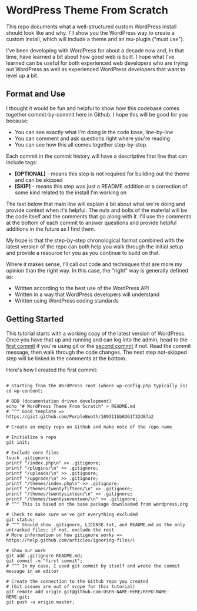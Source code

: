 # WordPress Theme From Scratch

This repo documents what a well-structured custom WordPress install should look like and why. I'll show you the WordPress way to create a custom install, which will include a theme and an mu-plugin ("must use"). 

I've been developing with WordPress for about a decade now and, in that time, have learned a bit about how good web is built. I hope what I've learned can be useful for both experienced web developers who are trying out WordPress as well as experienced WordPress developers that want to level up a bit. 

## Format and Use

I thought it would be fun and helpful to show how this codebase comes together commit-by-commit here in Github. I hope this will be good for you because:

- You can see exactly what I'm doing in the code base, line-by-line
- You can comment and ask questions right where you're reading
- You can see how this all comes together step-by-step. 

Each commit in the commit history will have a descriptive first line that can include tags:

- **[OPTIONAL]** - means this step is not required for building out the theme and can be skipped
- **[SKIP]** - means this step was just a README addition or a correction of some kind related to the install I'm working on

The text below that main line will explain a bit about what we're doing and provide context when it's helpful. The nuts and bolts of the material will be the code itself and the comments that go along with it. I'll use the comments at the bottom of each commit to answer questions and provide helpful additions in the future as I find them. 

My hope is that the step-by-step chronological format combined with the latest version of the repo can both help you walk through the initial setup and provide a resource for you as you continue to build on that. 

Where it makes sense, I'll call out code and techniques that are more my opinion than the right way. In this case, the "right" way is generally defined as:

- Written according to the best use of the WordPress API
- Written in a way that WordPress developers will understand
- Written using WordPress coding standards

## Getting Started

This tutorial starts with a working copy of the latest version of WordPress. Once you have that up and running and can log into the admin, head to the [first commit](https://github.com/joshcanhelp/wp-theme-from-scratch/commit/037d299b1a7e69c8bdb9fa9c561c930faf20a148) if you're using git or the [second commit](https://github.com/joshcanhelp/wp-theme-from-scratch/commit/bb12822ec302b7d9016ede2401a48878d28ca1a6) if not. Read the commit message, then walk through the code changes. The next step not-skipped step will be linked in the comments at the bottom. 

Here's how I created the first commit:

```

# Starting from the WordPress root (where wp-config.php typically is)
cd wp-content;

# DDD (documentation driven development)
echo "# WordPress Theme From Scratch" > README.md
# ^^^ Good template => https://gist.github.com/PurpleBooth/109311bb0361f32d87a2

# Create an empty repo on Github and make note of the repo name

# Initialize a repo
git init;

# Exclude core files
touch .gitignore;
printf "/index.php\n" >> .gitignore;
printf "/plugins/\n" >> .gitignore;
printf "/uploads/\n" >> .gitignore;
printf "/upgrade/\n" >> .gitignore;
printf "/themes/index.php\n" >> .gitignore;
printf "/themes/twentyfifteen/\n" >> .gitignore;
printf "/themes/twentysixteen/\n" >> .gitignore;
printf "/themes/twentyseventeen/\n" >> .gitignore;
# ^^^ This is based on the base package downloaded from wordpress.org

# Check to make sure we've got everything excluded
git status;
# ^^^ Should show .gitignore, LICENSE.txt, and README.md as the only untracked files; if not, exclude the rest
# More information on how gitignore works => https://help.github.com/articles/ignoring-files/)

# Show our work
git add .gitignore README.md;
git commit -m "first commit";
# ^^^ In my case, I used git commit by itself and wrote the commit message in an editor

# Create the connection to the Github repo you created
# (Git issues are out of scope for this tutorial)
git remote add origin git@github.com:USER-NAME-HERE/REPO-NAME-HERE.git;
git push -u origin master;


```
